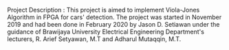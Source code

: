 Project Description :
This project is aimed to implement Viola-Jones Algorithm in FPGA for cars' detection. 
The project was started in November 2019 and had been done in February 2020 by Jason D. Setiawan under the guidance of Brawijaya University Electrical Engineering Department's lecturers, R. Arief Setyawan, M.T and Adharul Mutaqqin, M.T.

